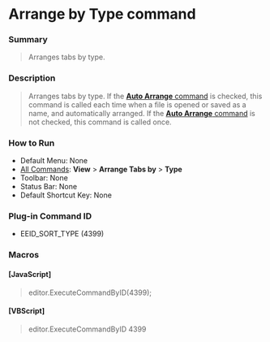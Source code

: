 # Arrange by Type command

### Summary

> Arranges tabs by type.

### Description

> Arranges tabs by type. If the [**Auto Arrange** command](auto_sort) is checked, this command is called each time when a file is opened or saved as a name, and automatically arranged. If the
> [**Auto Arrange** command](auto_sort)
> is not checked, this command is called once.

### How to Run

- Default Menu: None
- [All Commands](../tools/all_commands): **View** \> **Arrange Tabs by**
\> **Type**
- Toolbar: None
- Status Bar: None
- Default Shortcut Key: None

### Plug-in Command ID

- EEID\_SORT\_TYPE (4399)

### Macros

#### \[JavaScript\]

> editor.ExecuteCommandByID(4399);

#### \[VBScript\]

> editor.ExecuteCommandByID 4399
